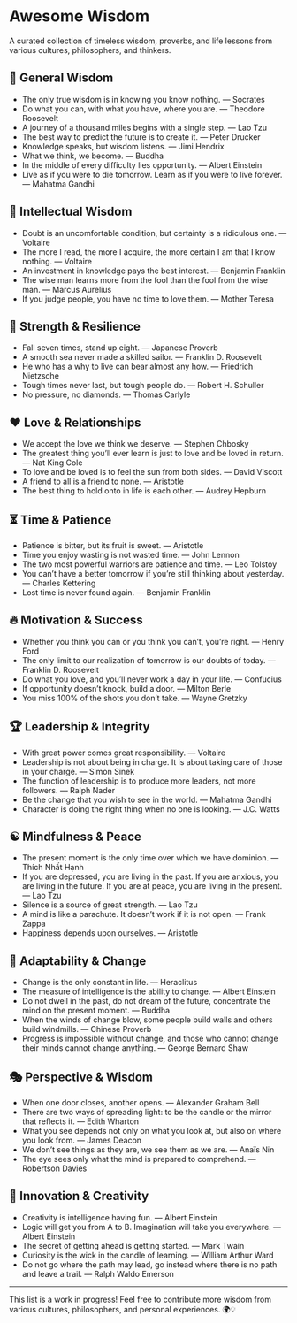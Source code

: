 # Awesome Wisdom

A curated collection of timeless wisdom, proverbs, and life lessons from various cultures, philosophers, and thinkers.

## 📖 General Wisdom
- The only true wisdom is in knowing you know nothing. — Socrates
- Do what you can, with what you have, where you are. — Theodore Roosevelt
- A journey of a thousand miles begins with a single step. — Lao Tzu
- The best way to predict the future is to create it. — Peter Drucker
- Knowledge speaks, but wisdom listens. — Jimi Hendrix
- What we think, we become. — Buddha
- In the middle of every difficulty lies opportunity. — Albert Einstein
- Live as if you were to die tomorrow. Learn as if you were to live forever. — Mahatma Gandhi

## 🧠 Intellectual Wisdom
- Doubt is an uncomfortable condition, but certainty is a ridiculous one. — Voltaire
- The more I read, the more I acquire, the more certain I am that I know nothing. — Voltaire
- An investment in knowledge pays the best interest. — Benjamin Franklin
- The wise man learns more from the fool than the fool from the wise man. — Marcus Aurelius
- If you judge people, you have no time to love them. — Mother Teresa

## 💪 Strength & Resilience
- Fall seven times, stand up eight. — Japanese Proverb
- A smooth sea never made a skilled sailor. — Franklin D. Roosevelt
- He who has a why to live can bear almost any how. — Friedrich Nietzsche
- Tough times never last, but tough people do. — Robert H. Schuller
- No pressure, no diamonds. — Thomas Carlyle

## ❤️ Love & Relationships
- We accept the love we think we deserve. — Stephen Chbosky
- The greatest thing you’ll ever learn is just to love and be loved in return. — Nat King Cole
- To love and be loved is to feel the sun from both sides. — David Viscott
- A friend to all is a friend to none. — Aristotle
- The best thing to hold onto in life is each other. — Audrey Hepburn

## ⏳ Time & Patience
- Patience is bitter, but its fruit is sweet. — Aristotle
- Time you enjoy wasting is not wasted time. — John Lennon
- The two most powerful warriors are patience and time. — Leo Tolstoy
- You can’t have a better tomorrow if you’re still thinking about yesterday. — Charles Kettering
- Lost time is never found again. — Benjamin Franklin

## 🔥 Motivation & Success
- Whether you think you can or you think you can’t, you’re right. — Henry Ford
- The only limit to our realization of tomorrow is our doubts of today. — Franklin D. Roosevelt
- Do what you love, and you’ll never work a day in your life. — Confucius
- If opportunity doesn’t knock, build a door. — Milton Berle
- You miss 100% of the shots you don’t take. — Wayne Gretzky

## 🏆 Leadership & Integrity
- With great power comes great responsibility. — Voltaire
- Leadership is not about being in charge. It is about taking care of those in your charge. — Simon Sinek
- The function of leadership is to produce more leaders, not more followers. — Ralph Nader
- Be the change that you wish to see in the world. — Mahatma Gandhi
- Character is doing the right thing when no one is looking. — J.C. Watts

## ☯️ Mindfulness & Peace
- The present moment is the only time over which we have dominion. — Thích Nhất Hạnh
- If you are depressed, you are living in the past. If you are anxious, you are living in the future. If you are at peace, you are living in the present. — Lao Tzu
- Silence is a source of great strength. — Lao Tzu
- A mind is like a parachute. It doesn’t work if it is not open. — Frank Zappa
- Happiness depends upon ourselves. — Aristotle

## 🔄 Adaptability & Change
- Change is the only constant in life. — Heraclitus
- The measure of intelligence is the ability to change. — Albert Einstein
- Do not dwell in the past, do not dream of the future, concentrate the mind on the present moment. — Buddha
- When the winds of change blow, some people build walls and others build windmills. — Chinese Proverb
- Progress is impossible without change, and those who cannot change their minds cannot change anything. — George Bernard Shaw

## 🎭 Perspective & Wisdom
- When one door closes, another opens. — Alexander Graham Bell
- There are two ways of spreading light: to be the candle or the mirror that reflects it. — Edith Wharton
- What you see depends not only on what you look at, but also on where you look from. — James Deacon
- We don’t see things as they are, we see them as we are. — Anaïs Nin
- The eye sees only what the mind is prepared to comprehend. — Robertson Davies

## 🚀 Innovation & Creativity
- Creativity is intelligence having fun. — Albert Einstein
- Logic will get you from A to B. Imagination will take you everywhere. — Albert Einstein
- The secret of getting ahead is getting started. — Mark Twain
- Curiosity is the wick in the candle of learning. — William Arthur Ward
- Do not go where the path may lead, go instead where there is no path and leave a trail. — Ralph Waldo Emerson

---

This list is a work in progress! Feel free to contribute more wisdom from various cultures, philosophers, and personal experiences. 🌍💡

